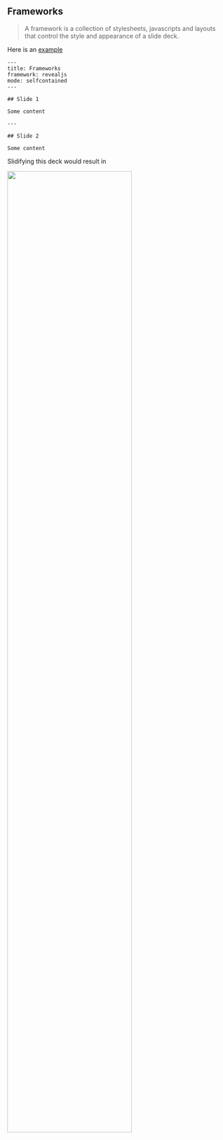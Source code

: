 ## Frameworks

> A framework is a collection of stylesheets, javascripts and layouts that control the style and appearance of a slide deck.

Here is an [example](index.Rmd)

    ---
    title: Frameworks
    framework: revealjs
    mode: selfcontained
    ---
     
    ## Slide 1
     
    Some content
     
    --- 
     
    ## Slide 2
     
    Some content


Slidifying this deck would result in 

<a href="http://slidify.github.io/workshops/demos/frameworks/#/slide-1">
  <img src="http://www.clipular.com/c?4601539914104832=W_XkcjwqFEJE-kSBGRClSoR_Z-s&f=.png" width = 75%/>
</a>

